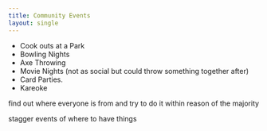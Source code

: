 ```yaml
---
title: Community Events
layout: single
---
```


- Cook outs at a Park
- Bowling Nights
- Axe Throwing
- Movie Nights (not as social but could throw something together after)
- Card Parties.
-  Kareoke

 find out where everyone is from and try to do it within reason of the majority 

 stagger events of where to have things